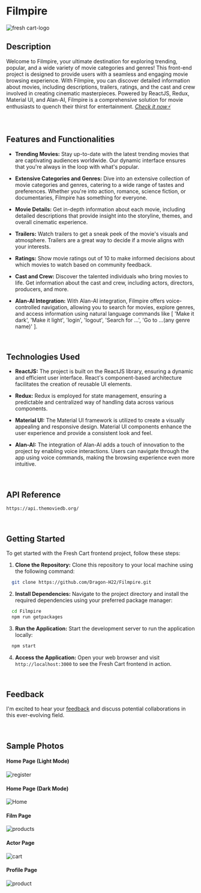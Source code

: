 # Filmpire

![fresh cart-logo](https://github.com/Dragon-H22/Fresh-Cart/assets/88390970/fa13511e-04b7-43aa-a2af-51dff8ee991a)


## Description
Welcome to Filmpire, your ultimate destination for exploring trending, popular, and a wide variety of movie categories and genres! This front-end project is designed to provide users with a seamless and engaging movie browsing experience. With Filmpire, you can discover detailed information about movies, including descriptions, trailers, ratings, and the cast and crew involved in creating cinematic masterpieces. Powered by ReactJS, Redux, Material UI, and Alan-AI, Filmpire is a comprehensive solution for movie enthusiasts to quench their thirst for entertainment.  *<a href="https://filmpire-dragon-h22.vercel.app" target="_blank"> Check it now⚡</a>*



<br>


## Features and Functionalities
- <strong>Trending Movies:</strong> Stay up-to-date with the latest trending movies that are captivating audiences worldwide. Our dynamic interface ensures that you're always in the loop with what's popular.

- <strong>Extensive Categories and Genres:</strong> Dive into an extensive collection of movie categories and genres, catering to a wide range of tastes and preferences. Whether you're into action, romance, science fiction, or documentaries, Filmpire has something for everyone.

- <strong>Movie Details:</strong> Get in-depth information about each movie, including detailed descriptions that provide insight into the storyline, themes, and overall cinematic experience.

- <strong>Trailers:</strong> Watch trailers to get a sneak peek of the movie's visuals and atmosphere. Trailers are a great way to decide if a movie aligns with your interests.

- <strong>Ratings:</strong> Show movie ratings out of 10 to make informed decisions about which movies to watch based on community feedback.

- <strong>Cast and Crew:</strong> Discover the talented individuals who bring movies to life. Get information about the cast and crew, including actors, directors, producers, and more.

- <strong>Alan-AI Integration:</strong> With Alan-AI integration, Filmpire offers voice-controlled navigation, allowing you to search for movies, explore genres, and access information using natural language commands like [ 'Make it dark', 'Make it light', 'login', 'logout', 'Search for ...', 'Go to ...(any genre name)' ].


<br>


## Technologies Used
- <strong>ReactJS:</strong> The project is built on the ReactJS library, ensuring a dynamic and efficient user interface. React's component-based architecture facilitates the creation of reusable UI elements.

- <strong>Redux:</strong> Redux is employed for state management, ensuring a predictable and centralized way of handling data across various components.

- <strong>Material UI:</strong> The Material UI framework is utilized to create a visually appealing and responsive design. Material UI components enhance the user experience and provide a consistent look and feel.

- <strong>Alan-AI:</strong> The integration of Alan-AI adds a touch of innovation to the project by enabling voice interactions. Users can navigate through the app using voice commands, making the browsing experience even more intuitive.







<br>


## API Reference
``` 
https://api.themoviedb.org/
```



<br>


## Getting Started

To get started with the Fresh Cart frontend project, follow these steps:

1. <strong>Clone the Repository:</strong> Clone this repository to your local machine using the following command:
```bash
  git clone https://github.com/Dragon-H22/Filmpire.git
```

2. <strong>Install Dependencies:</strong> Navigate to the project directory and install the required dependencies using your preferred package manager:
```bash
  cd Filmpire
  npm run getpackages
```
3. <strong>Run the Application:</strong> Start the development server to run the application locally:
```bash
  npm start
```
4. <strong>Access the Application:</strong> Open your web browser and visit `http://localhost:3000` to see the Fresh Cart frontend in action.



<br>


## Feedback
I'm excited to hear your <u><a href="https://forms.gle/38PiwB5dUTHNTPAS6" target="_blank">feedback</a></u> and discuss potential collaborations in this ever-evolving field.




<br>

## Sample Photos 

#### Home Page (Light Mode)
![register](https://github.com/Dragon-H22/Fresh-Cart/assets/88390970/ce139ac8-e452-4455-910f-0d9bd3ffa18b)

#### Home Page (Dark Mode)
![Home](https://github.com/Dragon-H22/Fresh-Cart/assets/88390970/0b85f904-8e98-4f99-87ac-b286781829a3)

#### Film Page
![products](https://github.com/Dragon-H22/Fresh-Cart/assets/88390970/57cc7063-035d-40d2-80b3-b7b9b00ee3c8)

#### Actor Page
![cart](https://github.com/Dragon-H22/Fresh-Cart/assets/88390970/34182369-151f-4011-9e44-2533372543bf)

#### Profile Page
![product](https://github.com/Dragon-H22/Fresh-Cart/assets/88390970/2e0c51dd-ee45-4022-acdf-fbf3c30e0024)


